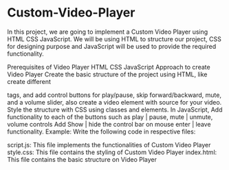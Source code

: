 # Custom-Video-Player

In this project, we are going to implement a Custom Video Player using HTML CSS JavaScript. We will be using HTML to structure our project, CSS for designing purpose and JavaScript will be used to provide the required functionality.

Prerequisites of Video Player
HTML
CSS
JavaScript
Approach to create Video Player
Create the basic structure of the project using HTML, like create different <div> tags, and add control buttons for play/pause, skip forward/backward, mute, and a volume slider, also create a video element with source for your video.
Style the structure with CSS using classes and elements.
In JavaScript,
Add functionality to each of the buttons such as play | pause, mute | unmute, volume controls
Add Show | hide the control bar on mouse enter | leave functionality.
Example: Write the following code in respective files:

script.js: This file implements the functionalities of Custom Video Player
style.css: This file contains the styling of Custom Video Player
index.html: This file contains the basic structure on Video Player
